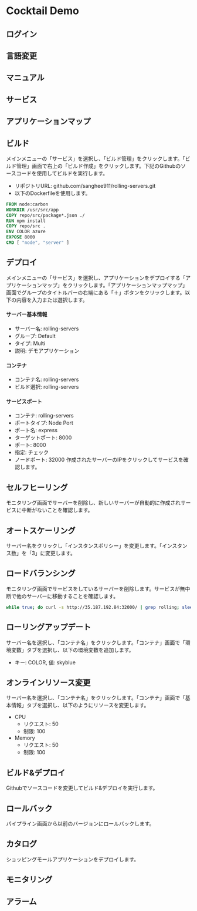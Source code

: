 # Cocktail Demo
## ログイン
## 言語変更
## マニュアル
## サービス
## アプリケーションマップ
## ビルド
メインメニューの「サービス」を選択し、「ビルド管理」をクリックします。「ビルド管理」画面で右上の「ビルド作成」をクリックします。下記のGithubのソースコードを使用してビルドを実行します。
- リポジトリURL: github.com/sanghee911/rolling-servers.git
- 以下のDockerfileを使用します。
```dockerfile
FROM node:carbon
WORKDIR /usr/src/app
COPY repo/src/package*.json ./
RUN npm install
COPY repo/src .
ENV COLOR azure
EXPOSE 8000
CMD [ "node", "server" ]
```
## デプロイ
メインメニューの「サービス」を選択し、アプリケーションをデプロイする「アプリケーションマップ」をクリックします。「アプリケーションマップマップ」画面でグループのタイトルバーの右端にある「＋」ボタンをクリックします。以下の内容を入力または選択します。
#### サーバー基本情報
- サーバー名: rolling-servers
- グループ: Default
- タイプ: Multi
- 説明: デモアプリケーション
#### コンテナ
- コンテナ名: rolling-servers
- ビルド選択: rolling-servers
#### サービスポート
- コンテナ: rolling-servers
- ポートタイプ: Node Port
- ポート名: express
- ターゲットポート: 8000
- ポート: 8000
- 指定: チェック
- ノードポート: 32000
作成されたサーバーのIPをクリックしてサービスを確認します。
## セルフヒーリング
モニタリング画面でサーバーを削除し、新しいサーバーが自動的に作成されサービスに中断がないことを確認します。
## オートスケーリング
サーバー名をクリックし「インスタンスポリシー」を変更します。「インスタンス数」を「3」に変更します。
## ロードバランシング
モニタリング画面でサービスをしているサーバーを削除します。サービスが無中断で他のサーバーに移動することを確認します。
```bash
while true; do curl -s http://35.187.192.84:32000/ | grep rolling; sleep 1; done
```
## ローリングアップデート
サーバー名を選択し、「コンテナ名」をクリックします。「コンテナ」画面で「環境変数」タブを選択し、以下の環境変数を追加します。
- キー: COLOR, 値: skyblue
## オンラインリソース変更
サーバー名を選択し、「コンテナ名」をクリックします。「コンテナ」画面で「基本情報」タブを選択し、以下のようにリソースを変更します。
- CPU
  - リクエスト: 50
  - 制限: 100
- Memory
  - リクエスト: 50
  - 制限: 100
## ビルド&デプロイ
Githubでソースコードを変更してビルド&デプロイを実行します。
## ロールバック
パイプライン画面から以前のバージョンにロールバックします。
## カタログ
ショッピングモールアプリケーションをデプロイします。
## モニタリング
## アラーム
